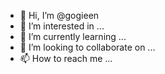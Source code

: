 - 👋 Hi, I’m @gogieen
- 👀 I’m interested in ...
- 🌱 I’m currently learning ...
- 💞️ I’m looking to collaborate on ...
- 📫 How to reach me ...

<!---
gogieen/gogieen is a ✨ special ✨ repository because its `README.md` (this file) appears on your GitHub profile.
You can click the Preview link to take a look at your changes.
--->
